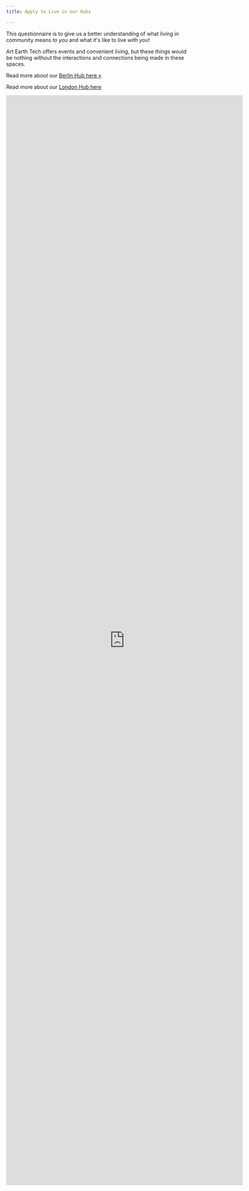 ```yaml
---
title: Apply to Live in our Hubs

---
```

This questionnaire is to give us a better understanding of what living in community means _to you_ and what it's like to live _with you_!

Art Earth Tech offers events and convenient living, but these things would be nothing without the interactions and connections being made in these spaces.

Read more about our [Berlin Hub here »](/hubs/berlin/)

Read more about our [London Hub here](www.artearthtech.com/hubs/london)

<iframe src="https://docs.google.com/forms/d/e/1FAIpQLScMBTPysMVbiIZUEF_EgoarrD4ayZNgjONEdpHFxjGbvna2qQ/viewform?embedded=true" width="640" height="2949" frameborder="0" marginheight="0" marginwidth="0">Loading...</iframe>